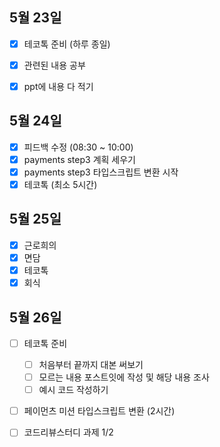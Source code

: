 ## 5월 23일

- [x] 테코톡 준비 (하루 종일)
 - [x] 관련된 내용 공부
 - [x] ppt에 내용 다 적기


## 5월 24일

- [x] 피드백 수정 (08:30 ~ 10:00)
- [x] payments step3 계획 세우기
- [x] payments step3 타입스크립트 변환 시작
- [x] 테코톡 (최소 5시간)

## 5월 25일

- [x] 근로희의
- [x] 면담
- [x] 테코톡
- [x] 회식

## 5월 26일

- [ ] 테코톡 준비

  - [ ] 처음부터 끝까지 대본 써보기
  - [ ] 모르는 내용 포스트잇에 작성 및 해당 내용 조사
  - [ ] 예시 코드 작성하기
- [ ] 페이먼츠 미션 타입스크립트 변환 (2시간)
- [ ] 코드리뷰스터디 과제 1/2
